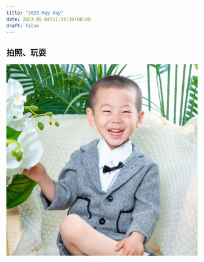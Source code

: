 ```yaml
---
title: "2023 May Day"
date: 2023-05-04T11:35:39+08:00
draft: false
---
```

## 拍照、玩耍

![](微信图片_20230504113642.jpg)
